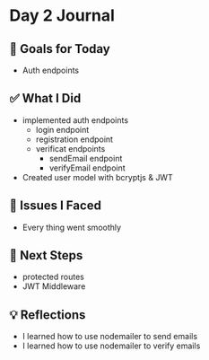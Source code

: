 # Day 2 Journal

## 🎯 Goals for Today

- Auth endpoints

## ✅ What I Did

- implemented auth endpoints
  - login endpoint
  - registration endpoint
  - verificat endpoints
    - sendEmail endpoint
    - verifyEmail endpoint
- Created user model with bcryptjs & JWT

## 🐞 Issues I Faced

- Every thing went smoothly

## 🔮 Next Steps

- protected routes
- JWT Middleware

## 💡 Reflections

- I learned how to use nodemailer to send emails
- I learned how to use nodemailer to verify emails
